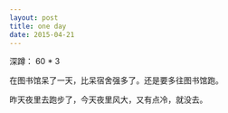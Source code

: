 ```yaml
---
layout: post
title: one day
date: 2015-04-21
---
```

 深蹲： 60 * 3
 
 在图书馆呆了一天，比呆宿舍强多了。还是要多往图书馆跑。
 
 昨天夜里去跑步了，今天夜里风大，又有点冷，就没去。
 